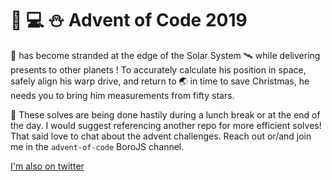 # 🎄 💻 ⛄️ Advent of Code 2019

🎅 has become stranded at the edge of the Solar System 🛰 while delivering presents to other planets ! To accurately calculate his position in space, safely align his warp drive, and return to 🌏 in time to save Christmas, he needs you to bring him measurements from fifty stars.

🚧 These solves are being done hastily during a lunch break or at the end of the day. I would suggest referencing another repo for more efficient solves! That said love to chat about the advent challenges. Reach out or/and join me in the `advent-of-code` BoroJS channel.

[I'm also on twitter](https://twitter.com/NickFoden)
